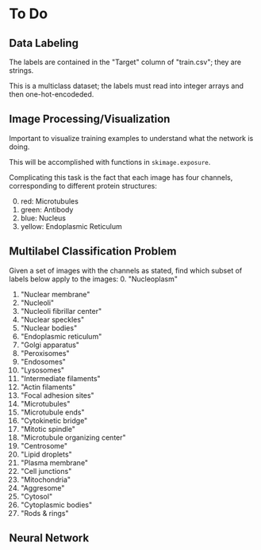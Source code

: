 # To Do
## Data Labeling
The labels are contained in the "Target" column of "train.csv"; they are strings.

This is a multiclass dataset; the labels must read into integer arrays and then
one-hot-encodeded.

## Image Processing/Visualization
Important to visualize training examples to understand what the network is doing.

This will be accomplished with functions in `skimage.exposure`.

Complicating this task is the fact that each image has four channels,
corresponding to different protein structures:

0. red: Microtubules
1. green: Antibody
2. blue: Nucleus
3. yellow: Endoplasmic Reticulum

## Multilabel Classification Problem
Given a set of images with the channels as stated, find which subset of labels
below apply to the images:
 0. "Nucleoplasm"
 1. "Nuclear membrane"
 2. "Nucleoli"
 3. "Nucleoli fibrillar center"
 4. "Nuclear speckles"
 5. "Nuclear bodies"
 6. "Endoplasmic reticulum"
 7. "Golgi apparatus"
 8. "Peroxisomes"
 9. "Endosomes"
10. "Lysosomes"
11. "Intermediate filaments"
12. "Actin filaments"
13. "Focal adhesion sites"
14. "Microtubules"
15. "Microtubule ends"
16. "Cytokinetic bridge"
17. "Mitotic spindle"
18. "Microtubule organizing center"
19. "Centrosome"
20. "Lipid droplets"
21. "Plasma membrane"
22. "Cell junctions"
23. "Mitochondria"
24. "Aggresome"
25. "Cytosol"
26. "Cytoplasmic bodies"
27. "Rods & rings"




## Neural Network
